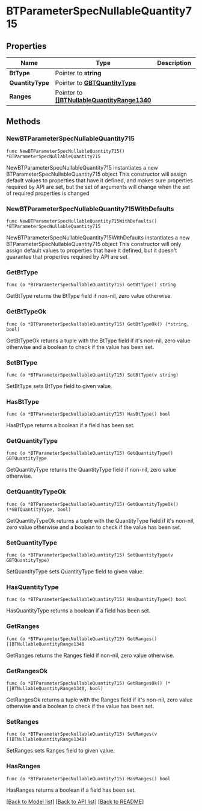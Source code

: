 # BTParameterSpecNullableQuantity715

## Properties

Name | Type | Description | Notes
------------ | ------------- | ------------- | -------------
**BtType** | Pointer to **string** |  | [optional] 
**QuantityType** | Pointer to [**GBTQuantityType**](GBTQuantityType.md) |  | [optional] 
**Ranges** | Pointer to [**[]BTNullableQuantityRange1340**](BTNullableQuantityRange1340.md) |  | [optional] 

## Methods

### NewBTParameterSpecNullableQuantity715

`func NewBTParameterSpecNullableQuantity715() *BTParameterSpecNullableQuantity715`

NewBTParameterSpecNullableQuantity715 instantiates a new BTParameterSpecNullableQuantity715 object
This constructor will assign default values to properties that have it defined,
and makes sure properties required by API are set, but the set of arguments
will change when the set of required properties is changed

### NewBTParameterSpecNullableQuantity715WithDefaults

`func NewBTParameterSpecNullableQuantity715WithDefaults() *BTParameterSpecNullableQuantity715`

NewBTParameterSpecNullableQuantity715WithDefaults instantiates a new BTParameterSpecNullableQuantity715 object
This constructor will only assign default values to properties that have it defined,
but it doesn't guarantee that properties required by API are set

### GetBtType

`func (o *BTParameterSpecNullableQuantity715) GetBtType() string`

GetBtType returns the BtType field if non-nil, zero value otherwise.

### GetBtTypeOk

`func (o *BTParameterSpecNullableQuantity715) GetBtTypeOk() (*string, bool)`

GetBtTypeOk returns a tuple with the BtType field if it's non-nil, zero value otherwise
and a boolean to check if the value has been set.

### SetBtType

`func (o *BTParameterSpecNullableQuantity715) SetBtType(v string)`

SetBtType sets BtType field to given value.

### HasBtType

`func (o *BTParameterSpecNullableQuantity715) HasBtType() bool`

HasBtType returns a boolean if a field has been set.

### GetQuantityType

`func (o *BTParameterSpecNullableQuantity715) GetQuantityType() GBTQuantityType`

GetQuantityType returns the QuantityType field if non-nil, zero value otherwise.

### GetQuantityTypeOk

`func (o *BTParameterSpecNullableQuantity715) GetQuantityTypeOk() (*GBTQuantityType, bool)`

GetQuantityTypeOk returns a tuple with the QuantityType field if it's non-nil, zero value otherwise
and a boolean to check if the value has been set.

### SetQuantityType

`func (o *BTParameterSpecNullableQuantity715) SetQuantityType(v GBTQuantityType)`

SetQuantityType sets QuantityType field to given value.

### HasQuantityType

`func (o *BTParameterSpecNullableQuantity715) HasQuantityType() bool`

HasQuantityType returns a boolean if a field has been set.

### GetRanges

`func (o *BTParameterSpecNullableQuantity715) GetRanges() []BTNullableQuantityRange1340`

GetRanges returns the Ranges field if non-nil, zero value otherwise.

### GetRangesOk

`func (o *BTParameterSpecNullableQuantity715) GetRangesOk() (*[]BTNullableQuantityRange1340, bool)`

GetRangesOk returns a tuple with the Ranges field if it's non-nil, zero value otherwise
and a boolean to check if the value has been set.

### SetRanges

`func (o *BTParameterSpecNullableQuantity715) SetRanges(v []BTNullableQuantityRange1340)`

SetRanges sets Ranges field to given value.

### HasRanges

`func (o *BTParameterSpecNullableQuantity715) HasRanges() bool`

HasRanges returns a boolean if a field has been set.


[[Back to Model list]](../README.md#documentation-for-models) [[Back to API list]](../README.md#documentation-for-api-endpoints) [[Back to README]](../README.md)


